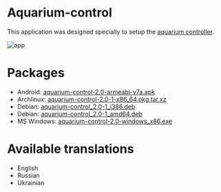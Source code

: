 # Aquarium-control
This application was designed specially to setup the [aquarium controller](https://github.com/baranovskiykonstantin/aquarium).

![app](https://raw.github.com/baranovskiykonstantin/aquarium-control/master/screenshots/screencast.gif)

# Packages
* Android: [aquarium-control-2.0-armeabi-v7a.apk]()
* Archlinux: [aquarium-control-2.0-1-x86_64.pkg.tar.xz]()
* Debian: [aquarium-control_2.0-1_i386.deb]()
* Debian: [aquarium-control_2.0-1_amd64.deb]()
* MS Windows: [aquarium-control-2.0-windows_x86.exe]()

# Available translations
* English
* Russian
* Ukrainian
